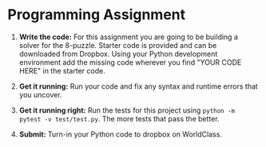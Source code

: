# Programming Assignment

1. **Write the code:** For this assignment you are going to be building a solver for the 8-puzzle.  Starter code is provided and can be downloaded from Dropbox.  Using your Python development environment add the missing code wherever you find "YOUR CODE HERE" in the starter code.

1. **Get it running:** Run your code and fix any syntax and runtime errors that you uncover.

1. **Get it running right:** Run the tests for this project using `python -m pytest -v test/test.py`.  The more tests that pass the better.

1. **Submit:** Turn-in your Python code to dropbox on WorldClass.
